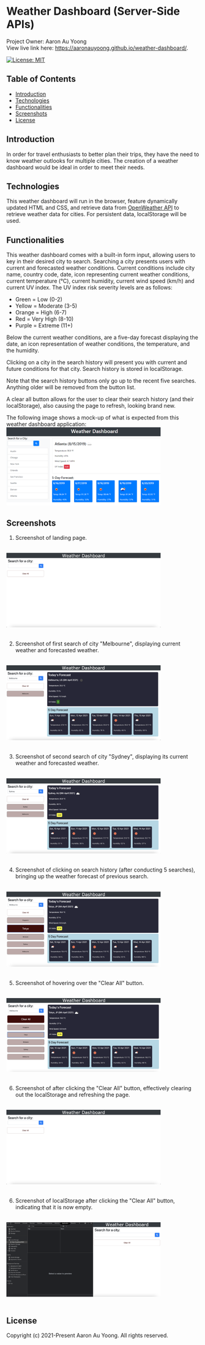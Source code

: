 # Weather Dashboard (Server-Side APIs)
Project Owner: Aaron Au Yoong
</br>
View live link here: https://aaronauyoong.github.io/weather-dashboard/.

[![License: MIT](https://img.shields.io/badge/License-MIT-yellow.svg)](https://choosealicense.com/licenses/mit/)

## Table of Contents
* [Introduction](#Introduction)
* [Technologies](#Technologies)
* [Functionalities](#Functionalities)
* [Screenshots](#Screenshots)
* [License](#License)

## Introduction
In order for travel enthusiasts to better plan their trips, they have the need to know weather outlooks for multiple cities. The creation of a weather dashboard would be ideal in order to meet their needs. 

## Technologies
This weather dashboard will run in the browser, feature dynamically updated HTML and CSS, and retrieve data from [OpenWeather API](https://openweathermap.org/api) to retrieve weather data for cities. For persistent data, localStorage will be used. 

## Functionalities
This weather dashboard comes with a built-in form input, allowing users to key in their desired city to search. Searching a city presents users with current and forecasted weather conditions. Current conditions include city name, country code, date, icon representing current weather conditions, current temperature (°C), current humidity, current wind speed (km/h) and current UV index. The UV index risk severity levels are as follows:

- Green = Low (0-2)
- Yellow = Moderate (3-5)
- Orange = High (6-7)
- Red = Very High (8-10)
- Purple = Extreme (11+)

Below the current weather conditions, are a five-day forecast displaying the date, an icon representation of weather conditions, the temperature, and the humidity.

Clicking on a city in the search history will present you with current and future conditions for that city. Search history is stored in localStorage. 

Note that the search history buttons only go up to the recent five searches. Anything older will be removed from the button list.

A clear all button allows for the user to clear their search history (and their localStorage), also causing the page to refresh, looking brand new.

The following image shows a mock-up of what is expected from this weather dashboard application: 
</br>
<img src="assets/images/06-server-side-apis-homework-demo.png" width="80%">

## Screenshots

1. Screenshot of landing page.
<br>
<img src="assets/images/weatherappscreenshot1.png" width="80%">
<br>
<br>

2. Screenshot of first search of city "Melbourne", displaying current weather and forecasted weather.
<br>
<img src="assets/images/weatherappscreenshot2.png" width="80%">
<br>
<br>

3. Screenshot of second search of city "Sydney", displaying its current weather and forecasted weather. 
<br>
<img src="assets/images/weatherappscreenshot3.png" width="80%">
<br>
<br>

4. Screenshot of clicking on search history (after conducting 5 searches), bringing up the weather forecast of previous search.
<br>
<img src="assets/images/weatherappscreenshot4.png" width="80%">
<br>
<br>

5. Screenshot of hovering over the "Clear All" button.
<br>
<img src="assets/images/weatherappscreenshot5.png" width="80%">
<br>
<br>

6. Screenshot of after clicking the "Clear All" button, effectively clearing out the localStorage and refreshing the page.
<br>
<img src="assets/images/weatherappscreenshot6.png" width="80%">
<br>
<br>

6. Screenshot of localStorage after clicking the "Clear All" button, indicating that it is now empty.
<br>
<img src="assets/images/weatherappscreenshot7.png" width="80%">
<br>
<br>

## License
Copyright (c) 2021-Present Aaron Au Yoong. All rights reserved.
